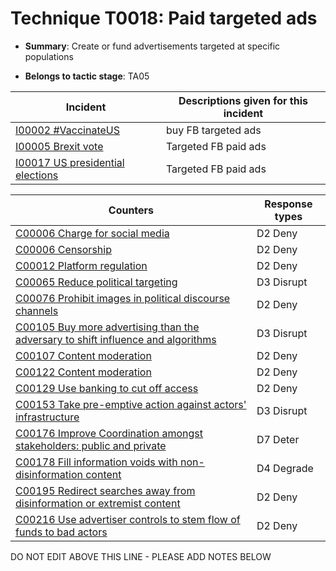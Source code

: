 # Technique T0018: Paid targeted ads

* **Summary**: Create or fund advertisements targeted at specific populations

* **Belongs to tactic stage**: TA05


| Incident | Descriptions given for this incident |
| -------- | -------------------- |
| [I00002 #VaccinateUS](../incidents/I00002.md) | buy FB targeted ads |
| [I00005 Brexit vote](../incidents/I00005.md) | Targeted FB paid ads |
| [I00017 US presidential elections](../incidents/I00017.md) | Targeted FB paid ads |



| Counters | Response types |
| -------- | -------------- |
| [C00006 Charge for social media](../counters/C00006.md) | D2 Deny |
| [C00006 Censorship](../counters/C00006.md) | D2 Deny |
| [C00012 Platform regulation](../counters/C00012.md) | D2 Deny |
| [C00065 Reduce political targeting](../counters/C00065.md) | D3 Disrupt |
| [C00076 Prohibit images in political discourse channels](../counters/C00076.md) | D2 Deny |
| [C00105 Buy more advertising than the adversary to shift influence and algorithms](../counters/C00105.md) | D3 Disrupt |
| [C00107 Content moderation](../counters/C00107.md) | D2 Deny |
| [C00122 Content moderation](../counters/C00122.md) | D2 Deny |
| [C00129 Use banking to cut off access ](../counters/C00129.md) | D2 Deny |
| [C00153 Take pre-emptive action against actors' infrastructure](../counters/C00153.md) | D3 Disrupt |
| [C00176 Improve Coordination amongst stakeholders: public and private](../counters/C00176.md) | D7 Deter |
| [C00178 Fill information voids with non-disinformation content](../counters/C00178.md) | D4 Degrade |
| [C00195 Redirect searches away from disinformation or extremist content ](../counters/C00195.md) | D2 Deny |
| [C00216 Use advertiser controls to stem flow of funds to bad actors](../counters/C00216.md) | D2 Deny |


DO NOT EDIT ABOVE THIS LINE - PLEASE ADD NOTES BELOW